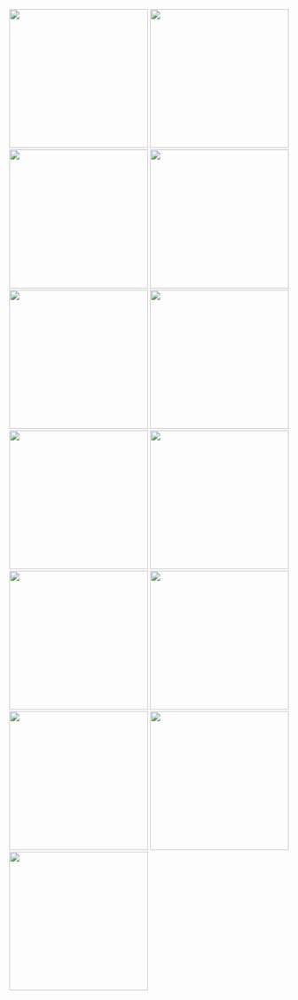 <img src="https://github.com/user-attachments/assets/f27a574e-2ba2-4aaf-ab2c-16271e32dab9" width=250>
<img src="https://github.com/user-attachments/assets/837bcc28-f66b-48e7-9ec8-5a7cc2d91665" width=250>
<img src="https://github.com/user-attachments/assets/ec46daed-4e60-4e47-9b64-c6161daf5880" width=250>
<img src="https://github.com/user-attachments/assets/a66b23d0-4fad-41a7-9b03-638a8bcfe679" width=250>
<img src="https://github.com/user-attachments/assets/58910196-e7e5-40ce-8159-0f69f0993f3c" width=250>
<img src="https://github.com/user-attachments/assets/279f01ba-e096-42f6-b969-46b7f43ebf2e" width=250>
<img src="https://github.com/user-attachments/assets/390b2986-5805-4014-b965-dcd8d31c17da" width=250>
<img src="https://github.com/user-attachments/assets/81607987-cf60-437c-bd4b-42e6fbb201e8" width=250>
<img src="https://github.com/user-attachments/assets/6593c73c-99d8-49db-bcbf-6bc03f635d33" width=250>
<img src="https://github.com/user-attachments/assets/7cdba151-1312-43a8-8be6-73d9521b38e2" width=250>
<img src="https://github.com/user-attachments/assets/6ce8f9c5-8003-49eb-b457-8705c16198e1" width=250>
<img src="https://github.com/user-attachments/assets/8ec22b84-c721-45c0-96b8-65cfdf97b290" width=250>
<img src="https://github.com/user-attachments/assets/167c7c0f-6a43-4138-8bd1-7709cfec2afe" width=250>
